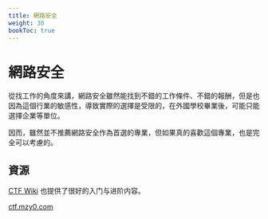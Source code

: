 ```yaml
---
title: 網路安全
weight: 30
bookToc: true
---
```


# 網路安全

從找工作的角度來講，網路安全雖然能找到不錯的工作條件、不錯的報酬，但是也因為這個行業的敏感性，導致實際的選擇是受限的，在外國學校畢業後，可能只能選擇企業等單位。

因而，雖然並不推薦網路安全作為首選的專業，但如果真的喜歡這個專業，也是完全可以考慮的。

## 資源

[CTF Wiki](https://ctf-wiki.org/) 也提供了很好的入门与进阶内容。

[ctf.mzy0.com](https://ctf.mzy0.com/)
